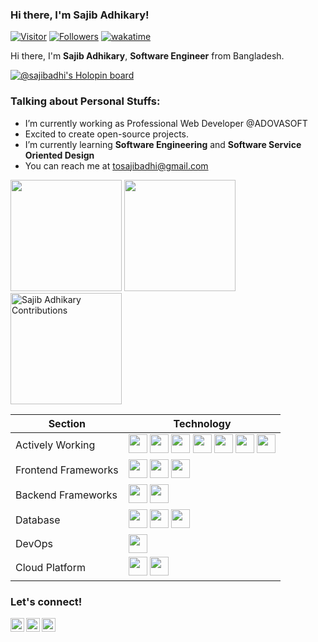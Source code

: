 ### Hi there, I'm Sajib Adhikary!
[![Visitor](https://komarev.com/ghpvc/?username=sajibAdhi)](#)
[![Followers](https://img.shields.io/github/followers/sajibAdhi?label=followers&style=social)](#)
[![wakatime](https://wakatime.com/badge/user/eb4a2b8a-5057-4204-aea3-7efc263f563b.svg)](https://wakatime.com/@eb4a2b8a-5057-4204-aea3-7efc263f563b)
    
Hi there, I'm **Sajib Adhikary**, **Software Engineer** from Bangladesh.

<!-- Holopin Board -->
[![@sajibadhi's Holopin board](https://holopin.me/sajibadhi)](https://holopin.io/@sajibadhi)

### Talking about Personal Stuffs:
  - I’m currently working as Professional Web Developer @ADOVASOFT
  - Excited to create open-source projects.
  - I’m currently learning **Software Engineering** and **Software Service Oriented Design**
  - You can reach me at <a href="mailto:tosajibadhi@gmail.com">tosajibadhi@gmail.com</a>

<!--START_SECTION:waka-->
<!--END_SECTION:waka-->

<div>
    <img src="https://github-readme-stats.vercel.app/api?username=sajibAdhi&show_icons=true&count_private=true" height="178" />
    <img src="https://github-readme-stats.vercel.app/api/top-langs/?username=sajibAdhi&layout=compact" height="178" />
    <img src="https://github-readme-streak-stats.herokuapp.com/?user=sajibAdhi&layout=compact" height="178" alt="Sajib Adhikary Contributions" /> 
</div>

| Section | Technology |
|---------|------------|
| Actively Working | <img src="https://cdn.jsdelivr.net/gh/devicons/devicon/icons/php/php-original.svg" height="30px" width="30px" /> <img src="https://cdn.jsdelivr.net/gh/devicons/devicon/icons/javascript/javascript-original.svg" height="30px" width="30px" /> <img src="https://cdn.jsdelivr.net/gh/devicons/devicon/icons/python/python-original-wordmark.svg" height="30px" width="30px" /> <img src="https://cdn.jsdelivr.net/gh/devicons/devicon/icons/cplusplus/cplusplus-original.svg" height="30px" width="30px" /> <img src="https://cdn.jsdelivr.net/gh/devicons/devicon/icons/c/c-original.svg" height="30px" width="30px" /> <img src="https://cdn.jsdelivr.net/gh/devicons/devicon/icons/dart/dart-original-wordmark.svg" height="30px" width="30px" /> <img src="https://cdn.jsdelivr.net/gh/devicons/devicon/icons/bash/bash-original.svg" height="30px" width="30px" /> |
| Frontend Frameworks | <img src="https://cdn.jsdelivr.net/gh/devicons/devicon/icons/flutter/flutter-original.svg" height="30px" width="30px" /> <img src="https://cdn.jsdelivr.net/gh/devicons/devicon/icons/react/react-original.svg" height="30px" width="30px" /> <img src="https://cdn.jsdelivr.net/gh/devicons/devicon/icons/bootstrap/bootstrap-plain-wordmark.svg" height="30px" width="30px" /> |
| Backend Frameworks | <img src="https://cdn.jsdelivr.net/gh/devicons/devicon/icons/laravel/laravel-plain-wordmark.svg" height="30px" width="30px" /> <img src="https://cdn.jsdelivr.net/gh/devicons/devicon/icons/codeigniter/codeigniter-plain-wordmark.svg" height="30px" width="30px" /> |
| Database | <img src="https://cdn.jsdelivr.net/gh/devicons/devicon/icons/mysql/mysql-original-wordmark.svg" height="30px" width="30px" /> <img src="https://cdn.jsdelivr.net/gh/devicons/devicon/icons/postgresql/postgresql-original-wordmark.svg" height="30px" width="30px" /> <img src="https://cdn.jsdelivr.net/gh/devicons/devicon/icons/firebase/firebase-plain-wordmark.svg" height="30px" width="30px" /> |
| DevOps | <img src="https://cdn.jsdelivr.net/gh/devicons/devicon/icons/docker/docker-original-wordmark.svg" height="30px" width="30px" /> |
| Cloud Platform | <img src="https://cdn.jsdelivr.net/gh/devicons/devicon/icons/azure/azure-original-wordmark.svg" height="30px" width="30px" /> <img src="https://cdn.jsdelivr.net/gh/devicons/devicon/icons/googlecloud/googlecloud-original.svg" height="30px" width="30px" /> |


### Let's connect!
<p>
    <a href="https://www.linkedin.com/in/sajibAdhi/" target="blank"><img align="left" alt="Sajib Adhikary's LinkedIn" width="22px" src="https://cdn.jsdelivr.net/npm/simple-icons@v3/icons/linkedin.svg" /></a>
    <a href="https://web.facebook.com/sajibAdhi" target="blank"><img align="left" alt="Sajib Adhikary's Facebook" width="22px" src="https://cdn.jsdelivr.net/npm/simple-icons@v3/icons/facebook.svg" /></a>
    <a href="https://twitter.com/sajibAdhi" target="blank"><img align="left" alt="Sajib Adhikary's Twitter" width="22px" src="https://cdn.jsdelivr.net/npm/simple-icons@v3/icons/twitter.svg" /></a>
</p>
